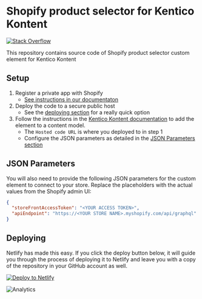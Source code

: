# Shopify product selector for Kentico Kontent

[![Stack Overflow](https://img.shields.io/badge/Stack%20Overflow-ASK%20NOW-FE7A16.svg?logo=stackoverflow&logoColor=white)](https://stackoverflow.com/tags/kentico-Kontent)

This repository contains source code of Shopify product selector custom element for Kentico Kontent

## Setup

1. Register a private app with Shopify
    * [See instructions in our documentaton](https://docs.kontent.ai/tutorials/develop-apps/integrate/integrating-with-e-commerce-shopify#a-step-1-register-a-private-app-within-shopify)
1. Deploy the code to a secure public host
    * See the [deploying section](#deploying) for a really quick option
1. Follow the instructions in the [Kentico Kontent documentation](https://docs.kontent.ai/tutorials/develop-apps/integrate/integrating-your-own-content-editing-features#a-3--displaying-a-custom-element-in-kentico-kontent) to add the element to a content model.
    * The `Hosted code URL` is where you deployed to in step 1
    * Configure the JSON parameters as detailed in the [JSON Parameters section](#json-parameters)

## JSON Parameters

You will also need to provide the following JSON parameters for the custom element to connect to your store. Replace the placeholders with the actual values from the Shopify admin UI:

```json
{
  "storeFrontAccessToken": "<YOUR ACCESS TOKEN>",
  "apiEndpoint": "https://<YOUR STORE NAME>.myshopify.com/api/graphql"
}
```

## Deploying

Netlify has made this easy. If you click the deploy button below, it will guide you through the process of deploying it to Netlify and leave you with a copy of the repository in your GitHub account as well.

[![Deploy to Netlify](https://www.netlify.com/img/deploy/button.svg)](https://app.netlify.com/start/deploy?repository=https://github.com/Kentico/kontent-custom-element-shopify)

![Analytics](https://kentico-ga-beacon.azurewebsites.net/api/UA-69014260-4/Kentico/kontent-custom-element-shopify?pixel)
